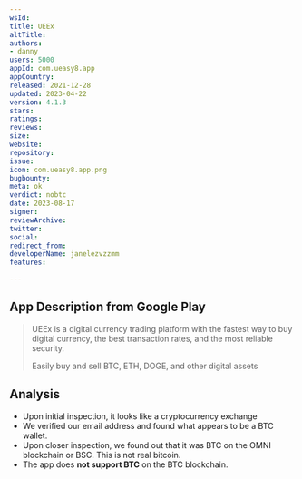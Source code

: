 ```yaml
---
wsId: 
title: UEEx
altTitle: 
authors:
- danny
users: 5000
appId: com.ueasy8.app
appCountry: 
released: 2021-12-28
updated: 2023-04-22
version: 4.1.3
stars: 
ratings: 
reviews: 
size: 
website: 
repository: 
issue: 
icon: com.ueasy8.app.png
bugbounty: 
meta: ok
verdict: nobtc
date: 2023-08-17
signer: 
reviewArchive: 
twitter: 
social: 
redirect_from: 
developerName: janelezvzzmm
features: 

---
```


## App Description from Google Play

> UEEx is a digital currency trading platform with the fastest way to buy digital currency, the best transaction rates, and the most reliable security.
>
> Easily buy and sell BTC, ETH, DOGE, and other digital assets

## Analysis 

- Upon initial inspection, it looks like a cryptocurrency exchange
- We verified our email address and found what appears to be a BTC wallet. 
- Upon closer inspection, we found out that it was BTC on the OMNI blockchain or BSC. This is not real bitcoin. 
- The app does **not support BTC** on the BTC blockchain.
